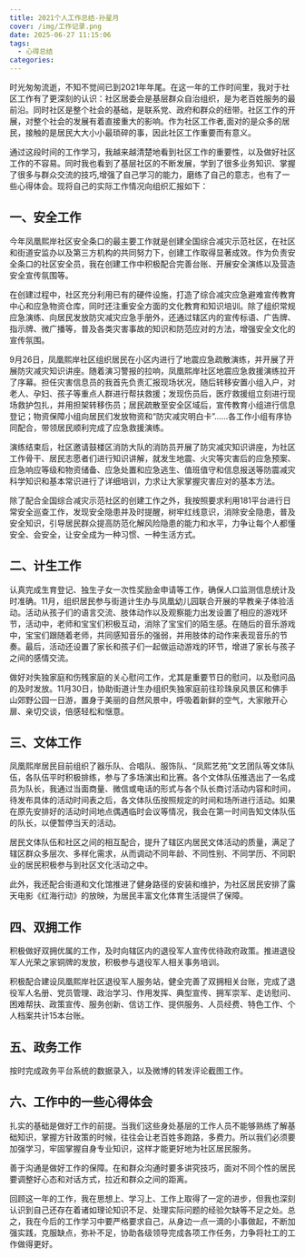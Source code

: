 ```yaml
---
title: 2021个人工作总结-孙星月
cover: /img/工作记录.png
date: 2025-06-27 11:15:06
tags:
  - 心得总结
categories:
---
```


时光匆匆流逝，不知不觉间已到2021年年尾。在这一年的工作时间里，我对于社区工作有了更深刻的认识：社区居委会是基层群众自治组织，是为老百姓服务的最前沿。同时社区是整个社会的基础，是联系党、政府和群众的纽带。社区工作的开展，对整个社会的发展有着直接重大的影响。作为社区工作者,面对的是众多的居民，接触的是居民大大小小最琐碎的事，因此社区工作重要而有意义。

通过这段时间的工作学习，我越来越清楚地看到社区工作的重要性，以及做好社区工作的不容易。同时我也看到了基层社区的不断发展，学到了很多业务知识、掌握了很多与群众交流的技巧,增强了自己学习的能力，磨练了自己的意志，也有了一些心得体会。现将自己的实际工作情况向组织汇报如下：

## 一、安全工作

今年凤凰熙岸社区安全条口的最主要工作就是创建全国综合减灾示范社区，在社区和街道安监办以及第三方机构的共同努力下，创建工作取得显著成效。作为负责安全条口的社区安全员，我在创建工作中积极配合完善台账、开展安全演练以及营造安全宣传氛围等。

在创建过程中，社区充分利用已有的硬件设施，打造了综合减灾应急避难宣传教育中心和应急物资仓库，同时还注重安全方面的文化教育和知识培训。除了组织常规应急演练、向居民发放防灾减灾应急手册外，还通过辖区内的宣传标语、广告牌、指示牌、微广播等，普及各类灾害事故的知识和防范应对的方法，增强安全文化的宣传氛围。

9月26日，凤凰熙岸社区组织居民在小区内进行了地震应急疏散演练，并开展了开展防灾减灾知识讲座。随着演习警报的拉响，凤凰熙岸社区地震应急救援演练拉开了序幕。担任灾害信息员的我首先负责汇报现场状况，随后转移安置小组入户，对老人、孕妇、孩子等重点人群进行帮扶救援；发现伤员后，医疗救援组立刻进行现场救护包扎，并用担架转移伤员；居民疏散至安全区域后，宣传教育小组进行信息登记；物资保障小组向居民们发放物资和“防灾减灾明白卡”……各工作小组有序协同配合，带领居民顺利完成了应急救援演练。

演练结束后，社区邀请鼓楼区消防大队的消防员开展了防灾减灾知识讲座，为社区工作骨干、居民志愿者们进行知识讲解，就发生地震、火灾等灾害后的应急预案、应急响应等级和物资储备、应急处置和应急逃生、值班值守和信息报送等防震减灾科学知识和基本常识进行了详细培训，力求让大家掌握灾害应对的基本方法。

除了配合全国综合减灾示范社区的创建工作之外，我按照要求利用181平台进行日常安全巡查工作，发现安全隐患并及时提醒，树牢红线意识，消除安全隐患，普及安全知识，引导居民群众提高防范化解风险隐患的能力和水平，力争让每个人都懂安全、会安全，让安全成为一种习惯、一种生活方式。

## 二、计生工作

认真完成生育登记、独生子女一次性奖励金申请等工作，确保人口监测信息统计及时准确。11月，组织居民参与街道计生办与凤凰幼儿园联合开展的早教亲子体验活动。活动从孩子们的语言交流、肢体动作以及观察能力出发设置了相应的游戏环节，活动中，老师和宝宝们积极互动，消除了宝宝们的陌生感。在随后的音乐游戏中，宝宝们跟随着老师，共同感知音乐的强弱，并用肢体的动作来表现音乐的节奏。最后，活动还设置了家长和孩子们一起做运动游戏的环节，增进了家长与孩子之间的感情交流。

做好对失独家庭和伤残家庭的关心慰问工作，尤其是重要节日的慰问，以及慰问品的及时发放。11月30日，协助街道计生办组织失独家庭前往珍珠泉风景区和佛手山郊野公园一日游，置身于美丽的自然风景中，呼吸着新鲜的空气，大家敞开心扉、亲切交谈，倍感轻松和惬意。

## 三、文体工作

凤凰熙岸居民目前组织了器乐队、合唱队、服饰队、“凤熙艺苑”文艺团队等文体队伍，各队伍平时积极排练，参与了多场演出和比赛。各个文体队伍推选出了一名成员为队长，我通过当面商量、微信或电话的形式与各个队长商讨活动内容和时间，待发布具体的活动时间表之后，各文体队伍按照规定的时间和场所进行活动。如果在原先安排好的活动时间地点偶遇临时会议等情况，我会在第一时间告知文体队伍的队长，以便暂停当天的活动。

居民文体队伍和社区之间的相互配合，提升了辖区内居民文体活动的质量，满足了辖区群众多层次、多样化需求，从而调动不同年龄、不同性别、不同学历、不同职业的居民积极参与到社区文化活动之中。

此外，我还配合街道和文化馆推进了健身路径的安装和维护，为社区居民安排了露天电影《红海行动》的放映，为居民丰富文化体育生活提供了保障。

## 四、双拥工作

积极做好双拥优属的工作，及时向辖区内的退役军人宣传优待政府政策。推进退役军人光荣之家铜牌的发放，积极参与退役军人相关事务培训。

积极配合建设凤凰熙岸社区退役军人服务站，健全完善了双拥相关台账，完成了退役军人名册、党员管理、政治学习、作用发挥、典型宣传、拥军崇军、走访慰问、困难帮扶、政策宣传、服务创新、信访工作、提供服务、人员经费、特色工作、个人档案共计15本台账。

## 五、政务工作

  按时完成政务平台系统的数据录入，以及微博的转发评论截图工作。

## 六、工作中的一些心得体会

  扎实的基础是做好工作的前提。当我们这些身处基层的工作人员不能够熟练了解基础知识，掌握方针政策的时候，往往会让老百姓多跑路，多费力。所以我们必须要加强学习，牢固掌握自身专业知识，这样才能更好地为社区居民服务。

  善于沟通是做好工作的保障。在和群众沟通时要多讲究技巧，面对不同个性的居民要调整好心态和对话方式，拉近和群众之间的距离。

回顾这一年的工作，我在思想上、学习上、工作上取得了一定的进步，但我也深刻认识到自己还存在着诸如理论知识不足、处理实际问题的经验欠缺等不足之处。总之，我在今后的工作学习中要严格要求自己，从身边一点一滴的小事做起，不断加强实践，克服缺点，弥补不足，协助各级领导完成各项工作任务，力争将社工的工作做得更好。
